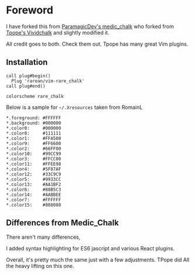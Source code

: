 # Foreword

I have forked this from [ParamagicDev's medic_chalk](https://github.com/ParamagicDev/vim-medic_chalk) who forked from [Tpope's Vividchalk](https://github.com/tpope/vim-vividchalk)
and slightly modified it.

All credit goes to both. Check them out. Tpope has many great Vim plugins.

## Installation

```vimL
call plug#begin()
  Plug 'rarean/vim-rare_chalk'
call plug#end()

colorscheme rare_chalk
```


Below is a sample for `~/.Xresources` taken from RomainL

    *.foreground: #FFFFFF
    *.background: #000000
    *.color0:     #000000
    *.color8:     #111111
    *.color1:     #FFA500
    *.color9:     #FF6600
    *.color2:     #66FF00
    *.color10:    #99CC99
    *.color3:     #FFCC00
    *.color11:    #FFEE98
    *.color4:     #5F87AF
    *.color12:    #33C9C9
    *.color5:     #9933CC
    *.color13:    #AA1BF2
    *.color6:     #88B5C3
    *.color14:    #AABBEE
    *.color7:     #FFFFFF
    *.color15:    #808080

## Differences from Medic_Chalk

There aren't many differences,

I added syntax highlighting for ES6 jascript and various React plugins.

Overall, it's pretty much the same just with a few adjustments. TPope did
All the heavy lifting on this one.
